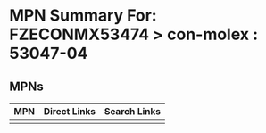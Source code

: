 



# MPN Summary For: FZECONMX53474 > con-molex : 53047-04

## MPNs
  

|MPN|Direct Links|Search Links|
| :--- | :--- | :--- |
||||

